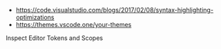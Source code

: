 - https://code.visualstudio.com/blogs/2017/02/08/syntax-highlighting-optimizations
- https://themes.vscode.one/your-themes

Inspect Editor Tokens and Scopes
